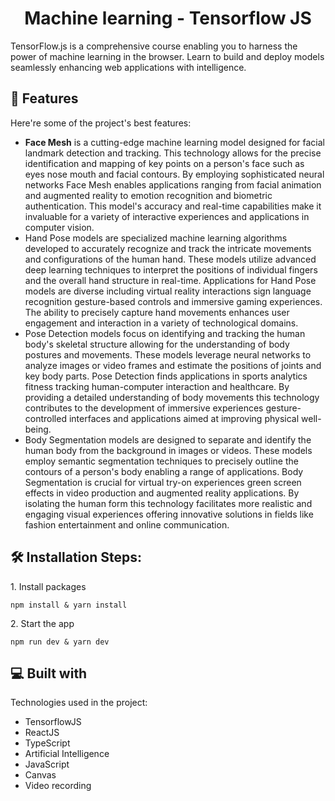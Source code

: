 <h1 align="center" id="title">Machine learning - Tensorflow JS</h1>

<p id="description">TensorFlow.js is a comprehensive course enabling you to harness the power of machine learning in the browser. Learn to build and deploy models seamlessly enhancing web applications with intelligence.</p>

  
  
<h2>🧐 Features</h2>

Here're some of the project's best features:

* <b>Face Mesh</b> is a cutting-edge machine learning model designed for facial landmark detection and tracking. This technology allows for the precise identification and mapping of key points on a person's face such as eyes nose mouth and facial contours. By employing sophisticated neural networks Face Mesh enables applications ranging from facial animation and augmented reality to emotion recognition and biometric authentication. This model's accuracy and real-time capabilities make it invaluable for a variety of interactive experiences and applications in computer vision.
*   Hand Pose models are specialized machine learning algorithms developed to accurately recognize and track the intricate movements and configurations of the human hand. These models utilize advanced deep learning techniques to interpret the positions of individual fingers and the overall hand structure in real-time. Applications for Hand Pose models are diverse including virtual reality interactions sign language recognition gesture-based controls and immersive gaming experiences. The ability to precisely capture hand movements enhances user engagement and interaction in a variety of technological domains.
*   Pose Detection models focus on identifying and tracking the human body's skeletal structure allowing for the understanding of body postures and movements. These models leverage neural networks to analyze images or video frames and estimate the positions of joints and key body parts. Pose Detection finds applications in sports analytics fitness tracking human-computer interaction and healthcare. By providing a detailed understanding of body movements this technology contributes to the development of immersive experiences gesture-controlled interfaces and applications aimed at improving physical well-being.
*   Body Segmentation models are designed to separate and identify the human body from the background in images or videos. These models employ semantic segmentation techniques to precisely outline the contours of a person's body enabling a range of applications. Body Segmentation is crucial for virtual try-on experiences green screen effects in video production and augmented reality applications. By isolating the human form this technology facilitates more realistic and engaging visual experiences offering innovative solutions in fields like fashion entertainment and online communication.

<h2>🛠️ Installation Steps:</h2>

<p>1. Install packages</p>

```
npm install & yarn install
```

<p>2. Start the app</p>

```
npm run dev & yarn dev
```

  
  
<h2>💻 Built with</h2>

Technologies used in the project:

*   TensorflowJS
*   ReactJS
*   TypeScript
*   Artificial Intelligence
*   JavaScript
*   Canvas
*   Video recording
